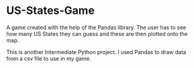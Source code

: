 # US-States-Game
A game created with the help of the Pandas library. The user has to see how many US States they can guess and these are then plotted onto the map.

This is another Intermediate Python project. I used Pandas to draw data from a csv file to use in my game.
